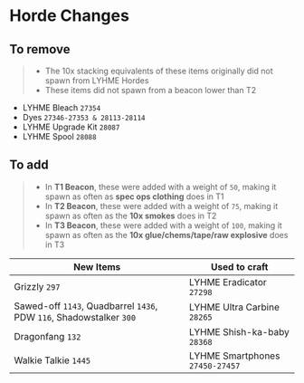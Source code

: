 # Horde Changes

## To remove

> - The 10x stacking equivalents of these items originally did not spawn from LYHME Hordes
> - These items did not spawn from a beacon lower than T2

- LYHME Bleach `27354`
- Dyes `27346-27353 & 28113-28114`
- LYHME Upgrade Kit `28087`
- LYHME Spool `28088`

## To add

> - In **T1 Beacon**, these were added with a weight of `50`, making it spawn as often as **spec ops clothing** does in T1
> - In **T2 Beacon**, these were added with a weight of `75`, making it spawn as often as the **10x smokes** does in T2
> - In **T3 Beacon**, these were added with a weight of `100`, making it spawn as often as the **10x glue/chems/tape/raw explosive** does in T3

| New Items                                                           | Used to craft                   |
| ------------------------------------------------------------------- | ------------------------------- |
| Grizzly `297`                                                       | LYHME Eradicator `27298`        |
| Sawed-off `1143`, Quadbarrel `1436`, PDW `116`, Shadowstalker `300` | LYHME Ultra Carbine `28265`     |
| Dragonfang `132`                                                    | LYHME Shish-ka-baby `28368`     |
| Walkie Talkie `1445`                                                | LYHME Smartphones `27450-27457` |